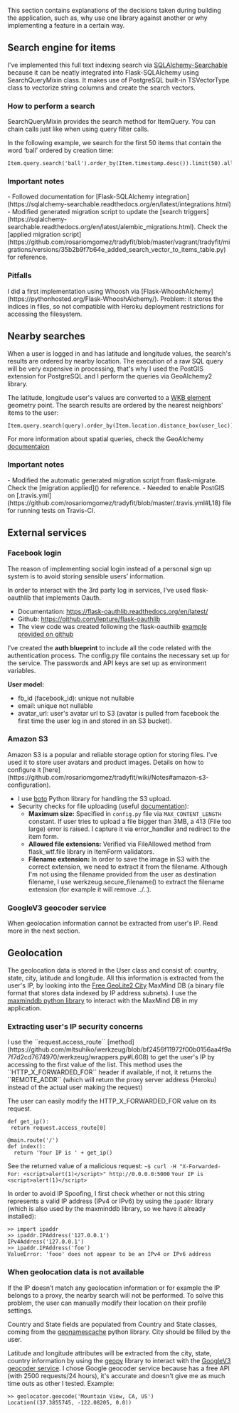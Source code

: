 This section contains explanations of the decisions taken during building the
application, such as, why use one library against another or why implementing
a feature in a certain way.


## Search engine for items

I've implemented this full text indexing search via [SQLAlchemy-Searchable](https://sqlalchemy-searchable.readthedocs.org/en/latest/index.html) because it can be neatly integrated into Flask-SQLAlchemy using SearchQueryMixin class. It makes use of PostgreSQL built-in TSVectorType class to vectorize string columns and create the search vectors.

<h3>How to perform a search</h3>

SearchQueryMixin provides the search method for ItemQuery. You can chain calls just like when using query filter calls.  

In the following example, we search for the first 50 items that contain the word ‘ball’ ordered by creation time:
```  
Item.query.search('ball').order_by(Item.timestamp.desc()).limit(50).all()
```

<h3>Important notes</h3>
 - Followed documentation for [Flask-SQLAlchemy integration](https://sqlalchemy-searchable.readthedocs.org/en/latest/integrations.html)
 - Modified generated migration script to update the [search triggers](https://sqlalchemy-searchable.readthedocs.org/en/latest/alembic_migrations.html). Check the [applied migration script](https://github.com/rosariomgomez/tradyfit/blob/master/vagrant/tradyfit/migrations/versions/35b2b9f7b64e_added_search_vector_to_items_table.py) for reference.

<h3>Pitfalls</h3>
I did a first implementation using Whoosh via [Flask-WhooshAlchemy](https://pythonhosted.org/Flask-WhooshAlchemy/).
Problem: it stores the indices in files, so not compatible with Heroku deployment restrictions for accessing the filesystem.


## Nearby searches

When a user is logged in and has latitude and longitude values, the search's results are ordered by nearby location. The execution of a raw SQL query will be very expensive in processing, that's why I used the PostGIS extension for PostgreSQL and I perform the queries via GeoAlchemy2 library.  

The latitude, longitude user's values are converted to a [WKB element](http://en.wikipedia.org/wiki/Well-known_text) geometry point. The search results are ordered by the nearest neighbors' items to the user:  
```
Item.query.search(query).order_by(Item.location.distance_box(user_loc))
```
For more information about spatial queries, check the GeoAlchemy [documentaion](http://geoalchemy-2.readthedocs.org/en/latest/orm_tutorial.html#spatial-query)

<h3>Important notes</h3>
- Modified the automatic generated migration script from flask-migrate. Check the [migration applied]() for reference.
- Needed to enable PostGIS on [.travis.yml](https://github.com/rosariomgomez/tradyfit/blob/master/.travis.yml#L18) file for running tests on Travis-CI.

## External services

<h3>Facebook login</h3>
The reason of implementing social login instead of a personal sign up system is to avoid storing sensible users’ information.

In order to interact with the 3rd party log in services, I’ve used flask-oauthlib that implements Oauth.

- Documentation: https://flask-oauthlib.readthedocs.org/en/latest/
- Github: https://github.com/lepture/flask-oauthlib
- The view code was created following the flask-oauthlib [example provided on github](https://github.com/lepture/flask-oauthlib/blob/master/example/facebook.py)

I’ve created the __auth blueprint__ to include all the code related with the authentication process.
The config.py file contains the necessary set up for the service. The passwords and API keys are set up as environment variables.

__User model:__

- fb_id (facebook_id): unique not nullable
- email: unique not nullable
- avatar_url: user's avatar url to S3 (avatar is pulled from facebook the first time the user log in and stored in an S3 bucket).

<h3>Amazon S3</h3>
Amazon S3 is a popular and reliable storage option for storing files. I've used it to store user avatars and product images. Details on how to configure it [here](https://github.com/rosariomgomez/tradyfit/wiki/Notes#amazon-s3-configuration).

- I use [boto](https://github.com/boto/boto) Python library for handling the S3 upload.  
- Security checks for file uploading (useful [documentation](http://flask.pocoo.org/docs/0.10/patterns/fileuploads/)):
    - __Maximum size:__ Specified in `config.py` file via `MAX_CONTENT_LENGTH` constant. If user tries to upload a file bigger than 3MB, a 413 (File too large) error is raised. I capture it via error_handler and redirect to the item form.
    - __Allowed file extensions:__ Verified via FileAllowed method from flask_wtf.file library in ItemForm validators.
    - __Filename extension:__ In order to save the image in S3 with the correct extension, we need to extract it from the filename. Although I'm not using the filename provided from the user as destination filename, I use werkzeug.secure_filename() to extract the filename extension (for example it will remove ../..).

<h3>GoogleV3 geocoder service</h3>
When geolocation information cannot be extracted from user's IP. Read more in the next section.

## Geolocation
The geolocation data is stored in the User class and consist of: country, state, city, latitude and longitude.
All this information is extracted from the user's IP, by looking into the [Free GeoLite2 City](http://dev.maxmind.com/geoip/geoip2/geolite2/) MaxMind DB (a binary file format that stores data indexed by IP address subnets).
I use the [maxminddb python library](https://github.com/maxmind/MaxMind-DB-Reader-python) to interact with the MaxMind DB in my application.

<h3>Extracting user's IP security concerns</h3>
I use the ``request.access_route`` [method](https://github.com/mitsuhiko/werkzeug/blob/bf2456f11972f00b0156aa4f9a7f7d2cd7674970/werkzeug/wrappers.py#L608) to get the user's IP by accessing to the first value of the list.
This method uses the ``HTTP_X_FORWARDED_FOR`` header if available, if not, it returns the ``REMOTE_ADDR`` (which will return the proxy server address (Heroku) instead of the actual user making the request)

The user can easily modify the HTTP_X_FORWARDED_FOR value on its request.
```
def get_ip():
 return request.access_route[0]

@main.route('/')
def index():
  return 'Your IP is ' + get_ip()
```

See the returned value of a malicious request:
```~$ curl -H "X-Forwarded-For: <script>alert(1)</script>" http://0.0.0.0:5000```
``Your IP is <script>alert(1)</script>``

In order to avoid IP Spoofing, I first check whether or not this string represents a valid IP address (IPv4 or IPv6) by using the ``ipaddr`` library (which is also used by the maxminddb library, so we have it already installed):
```
>> import ipaddr
>> ipaddr.IPAddress('127.0.0.1')
IPv4Address('127.0.0.1')
>> ipaddr.IPAddress('foo')
ValueError: 'fooo' does not appear to be an IPv4 or IPv6 address
```

<h3>When geolocation data is not available</h3>
If the IP doesn’t match any geolocation information or for example the IP belongs to a proxy, the nearby search will not be performed.
To solve this problem, the user can manually modify their location on their profile settings.

Country and State fields are populated from Country and State classes, coming from the [geonamescache](https://github.com/yaph/geonamescache) python library. City should be filled by the user.

Latitude and longitude attributes will be extracted from the city, state, country information by using the [geopy](https://github.com/geopy/geopy) library to interact with the [GoogleV3 geocoder service](https://developers.google.com/maps/documentation/geocoding/).
I chose Google geocoder service because has a free API (with 2500 requests/24 hours), it's accurate and doesn't give me as much time outs as other I tested.
Example:
```
>> geolocator.geocode('Mountain View, CA, US')
Location((37.3855745, -122.08205, 0.0))
```